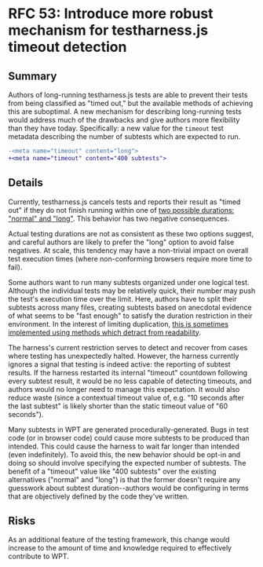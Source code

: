 # RFC 53: Introduce more robust mechanism for testharness.js timeout detection

## Summary

Authors of long-running testharness.js tests are able to prevent their tests
from being classified as "timed out," but the available methods of achieving
this are suboptimal. A new mechanism for describing long-running tests would
address much of the drawbacks and give authors more flexibility than they have
today. Specifically: a new value for the `timeout` test metadata describing the
number of subtests which are expected to run.

```diff
-<meta name="timeout" content="long">
+<meta name="timeout" content="400 subtests">
```

## Details

Currently, testharness.js cancels tests and reports their result as "timed out"
if they do not finish running within one of [two possible durations: "normal"
and
"long"](https://github.com/web-platform-tests/wpt/blob/31da90bff3d6fd5cd8169b924125b3253b438ec4/resources/testharness.js#L22-L25).
This behavior has two negative consequences.

Actual testing durations are not as consistent as these two options suggest,
and careful authors are likely to prefer the "long" option to avoid false
negatives. At scale, this tendency may have a non-trivial impact on overall
test execution times (where non-conforming browsers require more time to fail).

Some authors want to run many subtests organized under one logical test.
Although the individual tests may be relatively quick, their number may push
the test's execution time over the limit. Here, authors have to split their
subtests across many files, creating subtests based on anecdotal evidence of
what seems to be "fast enough" to satisfy the duration restriction in their
environment. In the interest of limiting duplication, [this is sometimes
implemented using methods which detract from
readability](https://github.com/web-platform-tests/wpt/pull/11028).

The harness's current restriction serves to detect and recover from cases where
testing has unexpectedly halted. However, the harness currently ignores a
signal that testing is indeed active: the reporting of subtest results. If the
harness restarted its internal "timeout" countdown following every subtest
result, it would be no less capable of detecting timeouts, and authors would no
longer need to manage this expectation. It would also reduce waste (since a
contextual timeout value of, e.g. "10 seconds after the last subtest" is likely
shorter than the static timeout value of "60 seconds").

Many subtests in WPT are generated procedurally-generated. Bugs in test code
(or in browser code) could cause more subtests to be produced than intended.
This could cause the harness to wait far longer than intended (even
indefinitely). To avoid this, the new behavior should be opt-in and doing so
should involve specifying the expected number of subtests. The benefit of a
"timeout" value like "400 subtests" over the existing alternatives ("normal"
and "long") is that the former doesn't require any guesswork about subtest
duration--authors would be configuring in terms that are objectively defined by
the code they've written.

## Risks

As an additional feature of the testing framework, this change would increase
to the amount of time and knowledge required to effectively contribute to WPT.
